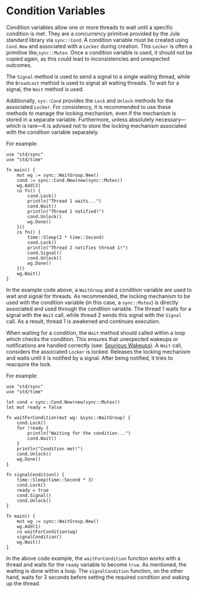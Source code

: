 # Condition Variables

Condition variables allow one or more threads to wait until a specific condition is met. They are a concurrency primitive provided by the Jule standard library via `sync::Cond`. A condition variable must be created using `Cond.New` and associated with a `Locker` during creation. This `Locker` is often a primitive like,`sync::Mutex`. Once a condition variable is used, it should not be copied again, as this could lead to inconsistencies and unexpected outcomes.

The `Signal` method is used to send a signal to a single waiting thread, while the `Broadcast` method is used to signal all waiting threads. To wait for a signal, the `Wait` method is used.

Additionally, `sys::Cond` provides the `Lock` and `Unlock` methods for the associated `Locker`. For consistency, it is recommended to use these methods to manage the locking mechanism, even if the mechanism is stored in a separate variable. Furthermore, unless absolutely necessary—which is rare—it is advised not to store the locking mechanism associated with the condition variable separately.

For example:
```jule
use "std/sync"
use "std/time"

fn main() {
	mut wg := sync::WaitGroup.New()
	cond := sync::Cond.New(new(sync::Mutex))
	wg.Add(2)
	co fn() {
		cond.Lock()
		println("Thread 1 waits...")
		cond.Wait()
		println("Thread 1 notified!")
		cond.Unlock()
		wg.Done()
	}()
	co fn() {
		time::Sleep(2 * time::Second)
		cond.Lock()
		println("Thread 2 notifies thread 1!")
		cond.Signal()
		cond.Unlock()
		wg.Done()
	}()
	wg.Wait()
}
```
In the example code above, a `WaitGroup` and a condition variable are used to wait and signal for threads. As recommended, the locking mechanism to be used with the condition variable (in this case, a `sync::Mutex`) is directly associated and used through the condition variable. The thread 1 waits for a signal with the `Wait` call, while thread 2 sends this signal with the `Signal` call. As a result, thread 1 is awakened and continues execution.

When waiting for a condition, the `Wait` method should called within a loop which checks the condition. This ensures that unexpected wakeups or notifications are handled correctly (see: [Spurious Wakeups](https://en.wikipedia.org/wiki/Spurious_wakeup)). A `Wait` call, considers the associated `Locker` is locked. Releases the locking mechanism and waits until it is notified by a signal. After being notified, it tries to reacquire the lock.

For example:
```jule
use "std/sync"
use "std/time"

let cond = sync::Cond.New(new(sync::Mutex))
let mut ready = false

fn waitForCondition(mut wg: &sync::WaitGroup) {
	cond.Lock()
	for !ready {
		println("Waiting for the condition...")
		cond.Wait()
	}
	println("Condition met!")
	cond.Unlock()
	wg.Done()
}

fn signalCondition() {
	time::Sleep(time::Second * 3)
	cond.Lock()
	ready = true
	cond.Signal()
	cond.Unlock()
}

fn main() {
	mut wg := sync::WaitGroup.New()
	wg.Add(1)
	co waitForCondition(wg)
	signalCondition()
	wg.Wait()
}
```

In the above code example, the `waitForCondition` function works with a thread and waits for the `ready` variable to become `true`. As mentioned, the waiting is done within a loop. The `signalCondition` function, on the other hand, waits for 3 seconds before setting the required condition and waking up the thread.